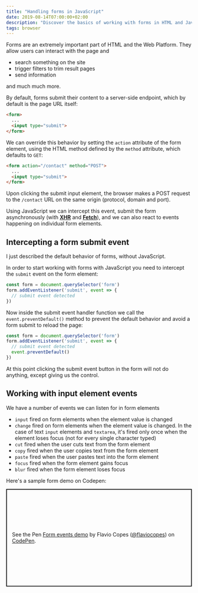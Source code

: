 ```yaml
---
title: "Handling forms in JavaScript"
date: 2019-08-14T07:00:00+02:00
description: "Discover the basics of working with forms in HTML and JavaScript"
tags: browser
---
```


Forms are an extremely important part of HTML and the Web Platform. They allow users can interact with the page and

- search something on the site
- trigger filters to trim result pages
- send information

and much much more.

By default, forms submit their content to a server-side endpoint, which by default is the page URL itself:

```html
<form>
  ...
  <input type="submit">
</form>
```

We can override this behavior by setting the `action` attribute of the form element, using the HTML method defined by the `method` attribute, which defaults to `GET`:

```html
<form action="/contact" method="POST">
  ...
  <input type="submit">
</form>
```

Upon clicking the submit input element, the browser makes a POST request to the `/contact` URL on the same origin (protocol, domain and port).

Using JavaScript we can intercept this event, submit the form asynchronously (with [**XHR**](/xhr/) and [**Fetch**](/fetch-api/)), and we can also react to events happening on individual form elements.

## Intercepting a form submit event

I just described the default behavior of forms, without JavaScript.

In order to start working with forms with JavaScript you need to intercept the `submit` event on the form element:

```js
const form = document.querySelector('form')
form.addEventListener('submit', event => {
  // submit event detected
})
```

Now inside the submit event handler function we call the `event.preventDefault()` method to prevent the default behavior and avoid a form submit to reload the page:

```js
const form = document.querySelector('form')
form.addEventListener('submit', event => {
  // submit event detected
  event.preventDefault()
})
```

At this point clicking the submit event button in the form will not do anything, except giving us the control.

## Working with input element events

We have a number of events we can listen for in form elements

- `input` fired on form elements when the element value is changed
- `change` fired on form elements when the element value is changed. In the case of text `input` elements and `textarea`, it's fired only once when the element loses focus (not for every single character typed)
- `cut` fired when the user cuts text from the form element
- `copy` fired when the user copies text from the form element
- `paste` fired when the user pastes text into the form element
- `focus` fired when the form element gains focus
- `blur` fired when the form element loses focus

Here's a sample form demo on Codepen:

<p class="codepen" data-height="265" data-theme-id="0" data-default-tab="js,result" data-user="flaviocopes" data-slug-hash="zQrqNy" style="height: 265px; box-sizing: border-box; display: flex; align-items: center; justify-content: center; border: 2px solid; margin: 1em 0; padding: 1em;" data-pen-title="Form events demo">
  <span>See the Pen <a href="https://codepen.io/flaviocopes/pen/zQrqNy/">
  Form events demo</a> by Flavio Copes (<a href="https://codepen.io/flaviocopes">@flaviocopes</a>)
  on <a href="https://codepen.io">CodePen</a>.</span>
</p>
<script async src="https://static.codepen.io/assets/embed/ei.js"></script>
